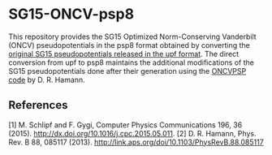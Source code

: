 # SG15-ONCV-psp8
This repository provides the SG15 Optimized Norm-Conserving Vanderbilt (ONCV) pseudopotentials in the psp8 format obtained by converting the [original SG15 pseudopotentials released in the upf format](http://www.quantum-simulation.org/potentials/sg15_oncv/). The direct conversion from upf to psp8 maintains the additional modifications of the SG15 pseudopotentials done after their generation using the [ONCVPSP code](http://www.mat-simresearch.com/) by D. R. Hamann.  


## References
<a id="1">[1]</a> M. Schlipf and F. Gygi, Computer Physics Communications 196, 36 (2015). http://dx.doi.org/10.1016/j.cpc.2015.05.011.
<a id="2">[2]</a>  D. R. Hamann, Phys. Rev. B 88, 085117 (2013). http://link.aps.org/doi/10.1103/PhysRevB.88.085117

